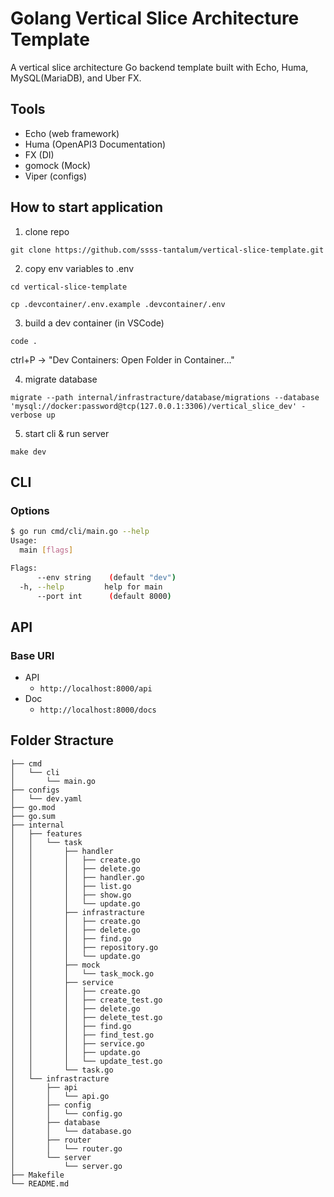 # Golang Vertical Slice Architecture  Template

A vertical slice architecture Go backend template built with Echo, Huma, MySQL(MariaDB), and Uber FX.

## Tools

- Echo (web framework)
- Huma (OpenAPI3 Documentation)
- FX (DI)
- gomock (Mock)
- Viper (configs)

## How to start application

1. clone repo

`git clone https://github.com/ssss-tantalum/vertical-slice-template.git`

2. copy env variables to .env

`cd vertical-slice-template`

`cp .devcontainer/.env.example .devcontainer/.env`

3. build a dev container (in VSCode)

`code .`

ctrl+P -> "Dev Containers: Open Folder in Container..."

4. migrate database

`migrate --path internal/infrastracture/database/migrations --database 'mysql://docker:password@tcp(127.0.0.1:3306)/vertical_slice_dev' -verbose up`

5. start cli & run server

`make dev`

## CLI

### Options

```bash
$ go run cmd/cli/main.go --help
Usage:
  main [flags]

Flags:
      --env string    (default "dev")
  -h, --help         help for main
      --port int      (default 8000)
```

## API

### Base URI

- API
    - `http://localhost:8000/api`
- Doc
    - `http://localhost:8000/docs`

## Folder Stracture

```
├── cmd
│   └── cli
│       └── main.go
├── configs
│   └── dev.yaml
├── go.mod
├── go.sum
├── internal
│   ├── features
│   │   └── task
│   │       ├── handler
│   │       │   ├── create.go
│   │       │   ├── delete.go
│   │       │   ├── handler.go
│   │       │   ├── list.go
│   │       │   ├── show.go
│   │       │   └── update.go
│   │       ├── infrastracture
│   │       │   ├── create.go
│   │       │   ├── delete.go
│   │       │   ├── find.go
│   │       │   ├── repository.go
│   │       │   └── update.go
│   │       ├── mock
│   │       │   └── task_mock.go
│   │       ├── service
│   │       │   ├── create.go
│   │       │   ├── create_test.go
│   │       │   ├── delete.go
│   │       │   ├── delete_test.go
│   │       │   ├── find.go
│   │       │   ├── find_test.go
│   │       │   ├── service.go
│   │       │   ├── update.go
│   │       │   └── update_test.go
│   │       └── task.go
│   └── infrastracture
│       ├── api
│       │   └── api.go
│       ├── config
│       │   └── config.go
│       ├── database
│       │   └── database.go
│       ├── router
│       │   └── router.go
│       └── server
│           └── server.go
├── Makefile
└── README.md
```

